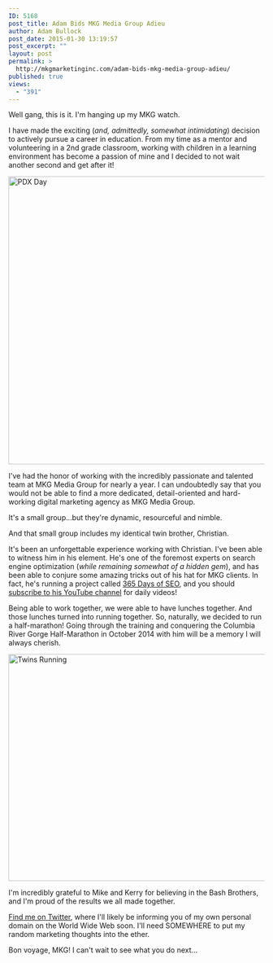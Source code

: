 ```yaml
---
ID: 5168
post_title: Adam Bids MKG Media Group Adieu
author: Adam Bullock
post_date: 2015-01-30 13:19:57
post_excerpt: ""
layout: post
permalink: >
  http://mkgmarketinginc.com/adam-bids-mkg-media-group-adieu/
published: true
views:
  - "391"
---
```

<p>Well gang, this is it. I'm hanging up my MKG watch.</p>

<!--more-->

<p>I have made the exciting (<em>and, admittedly, somewhat intimidating</em>) decision to actively pursue a career in education. From my time as a mentor and volunteering in a 2nd grade classroom, working with children in a learning environment has become a passion of mine and I decided to not wait another second and get after it!</p>

<img src="http://mkgmediagroup.com/wp-content/uploads/2015/01/PDX-Day.png" alt="PDX Day" width="698" height="566" class="aligncenter size-full wp-image-5198" />

<p>I've had the honor of working with the incredibly passionate and talented team at MKG Media Group for nearly a year. I can undoubtedly say that you would not be able to find a more dedicated, detail-oriented and hard-working digital marketing agency as MKG Media Group.</p>

<p>It's a small group...but they're dynamic, resourceful and nimble.</p>

<p>And that small group includes my identical twin brother, Christian.</p>

<p>It's been an unforgettable experience working with Christian. I've been able to witness him in his element. He's one of the foremost experts on search engine optimization (<em>while remaining somewhat of a hidden gem</em>), and has been able to conjure some amazing tricks out of his hat for MKG clients. In fact, he's running a project called <a href="http://365daysofseo.com/" target="_blank">365 Days of SEO</a>, and you should <a href="https://www.youtube.com/channel/UCNVdI1wEdvv_jj3IUvT31qA" target="_blank">subscribe to his YouTube channel</a> for daily videos!</p>

<p>Being able to work together, we were able to have lunches together. And those lunches turned into running together. So, naturally, we decided to run a half-marathon! Going through the training and conquering the Columbia River Gorge Half-Marathon in October 2014 with him will be a memory I will always cherish.</p>

<img src="http://mkgmediagroup.com/wp-content/uploads/2015/01/twins.png" alt="Twins Running" width="954" height="446" class="aligncenter size-full wp-image-5196" />

<p>I'm incredibly grateful to Mike and Kerry for believing in the Bash Brothers, and I'm proud of the results we all made together.</p>

<p><a href="http://www.twitter.com/originaladman" target="_blank">Find me on Twitter</a>, where I'll likely be informing you of my own personal domain on the World Wide Web soon. I'll need SOMEWHERE to put my random marketing thoughts into the ether.</p>

<p>Bon voyage, MKG! I can't wait to see what you do next...</p>